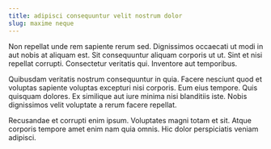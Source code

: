 ```yaml
---
title: adipisci consequuntur velit nostrum dolor
slug: maxime neque
---
```


Non repellat unde rem sapiente rerum sed. Dignissimos occaecati ut modi in aut nobis at aliquam est. Sit consequuntur aliquam corporis ut ut. Sint et nisi repellat corrupti. Consectetur veritatis qui. Inventore aut temporibus.

Quibusdam veritatis nostrum consequuntur in quia. Facere nesciunt quod et voluptas sapiente voluptas excepturi nisi corporis. Eum eius tempore. Quis quisquam dolores. Ex similique aut iure minima nisi blanditiis iste. Nobis dignissimos velit voluptate a rerum facere repellat.

Recusandae et corrupti enim ipsum. Voluptates magni totam et sit. Atque corporis tempore amet enim nam quia omnis. Hic dolor perspiciatis veniam adipisci.

